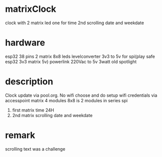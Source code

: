 # matrixClock
 clock with 2 matrix led one for time 2nd scrolling date and weekdate
# hardware
esp32 38 pins
2 matrix 8x8 leds
levelconverter 3v3 to 5v for spi(play safe esp32 3v3 matrix 5v)
powerlink 220Vac to 5v 3watt
old spotlight
# description
Clock update via pool.org.
No wifi choose and do setup wifi credentials via accesspoint
matrix 4 modules 8x8 is 2 modules in series spi
1) first matrix time 24H
2) 2nd matrix scrolling date and weekdate
# remark
scrolling text was a challenge
